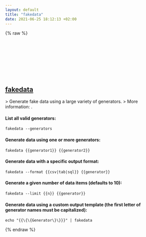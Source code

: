 ```yaml
---
layout: default
title: "fakedata"
date: 2021-06-25 18:12:13 +02:00
---
```

{% raw %}
<h2 id="fakedata">
  <a href="/en/common/fakedata.html">fakedata</a> <a href="#fakedata"><svg class="icon">
    <use href="/assets/images/unicode_sprite.svg#link" />
  </svg></a>
</h2>
> Generate fake data using a large variety of generators.
> More information: <https://github.com/lucapette/fakedata>.

#### List all valid generators:
```shell
fakedata --generators
```
#### Generate data using one or more generators:
```shell
fakedata {{generator1}} {{generator2}}
```
#### Generate data with a specific output format:
```shell
fakedata --format {{csv|tab|sql}} {{generator}}
```
#### Generate a given number of data items (defaults to 10):
```shell
fakedata --limit {{n}} {{generator}}
```
#### Generate data using a custom output template (the first letter of generator names must be capitalized):
```shell
echo "{{\{\{Generator\}\}}}" | fakedata
```
{% endraw %}
